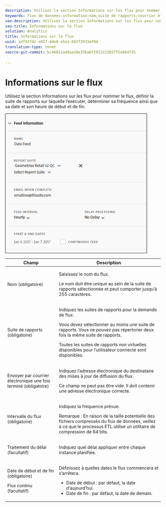 ```yaml
---
description: Utilisez la section Informations sur les flux pour nommer le flux, définir la suite de rapports sur laquelle l’exécuter, déterminer sa fréquence ainsi que sa date et son heure de début et de fin.
keywords: Flux de données;information;nom;suite de rapports;courrier électronique une fois terminé;courriel;intervalle;flux;traitement du retard;délai;début;fin;date;flux continu
seo-description: Utilisez la section Informations sur les flux pour nommer le flux, définir la suite de rapports sur laquelle l’exécuter, déterminer sa fréquence ainsi que sa date et son heure de début et de fin.
seo-title: Informations sur le flux
solution: Analytics
title: Informations sur le flux
uuid: adf92f42-a957-4de0-a5a1-683f2933af04
translation-type: tm+mt
source-git-commit: bc46011a48aa18e33ba6f1912223857f5a664f35

---
```



# Informations sur le flux

Utilisez la section Informations sur les flux pour nommer le flux, définir la suite de rapports sur laquelle l’exécuter, déterminer sa fréquence ainsi que sa date et son heure de début et de fin.

![](assets/feed-info.jpg)

<table id="table_C98C7C3CE4194BEF819E792793EBC517">
 <thead>
  <tr>
   <th colname="col1" class="entry"> Champ </th>
   <th colname="col2" class="entry"> Description </th>
  </tr>
 </thead>
 <tbody> 
  <tr> 
   <td colname="col1"> <p>Nom (obligatoire) </p> </td>
   <td colname="col2"> <p>Saisissez le nom du flux. </p> <p>Le nom doit être unique au sein de la suite de rapports sélectionnée et peut comporter jusqu’à 255 caractères. </p> </td>
  </tr>
  <tr>
   <td colname="col1"> <p>Suite de rapports (obligatoire) </p> </td>
   <td colname="col2"> <p>Indiquez les suites de rapports pour la demande de flux. </p> <p>Vous devez sélectionner au moins une suite de rapports. Vous ne pouvez pas répertorier deux fois la même suite de rapports. </p> <p>Toutes les suites de rapports non virtuelles disponibles pour l’utilisateur connecté sont disponibles. </p></td>
  </tr>
  <tr>
   <td colname="col1"> <p>Envoyer par courrier électronique une fois terminé (obligatoire) </p> </td>
   <td colname="col2"> <p>Indiquez l’adresse électronique du destinataire des mises à jour de diffusion du flux. </p> <p>Ce champ ne peut pas être vide. Il doit contenir une adresse électronique correcte. </p> </td>
  </tr>
  <tr>
   <td colname="col1"> <p>Intervalle du flux (obligatoire) </p> </td>
   <td colname="col2"> <p>Indiquez la fréquence prévue. </p> <p>Remarque : En raison de la taille potentielle des fichiers compressés du flux de données, veillez à ce que le processus ETL utilise un utilitaire de compression de 64 bits. </p> </td>
  </tr>
  <tr>
   <td colname="col1"> <p>Traitement du délai (facultatif) </p> </td>
   <td colname="col2"> <p>Indiquez quel délai appliquer entre chaque instance planifiée. </p> </td>
  </tr>
  <tr>
   <td colname="col1"> <p>Date de début et de fin (obligatoire) </p> <p>Flux continu (facultatif) </p> </td>
   <td colname="col2"> <p>Définissez à quelles dates le flux commencera et s’arrêtera. </p> <p>
     <ul id="ul_509977336CD34032924B48E043E8CBC7">
      <li id="li_BFB5B6ADCB184D839C9BA42DB3DCAF32">Date de début : par défaut, la date d’aujourd’hui. </li>
      <li id="li_34F8DB45D9B54076840D1A0B782812D3">Date de fin : par défaut, la date de demain. </li>
     </ul>
     </p> </td>
  </tr>
 </tbody>
</table>
